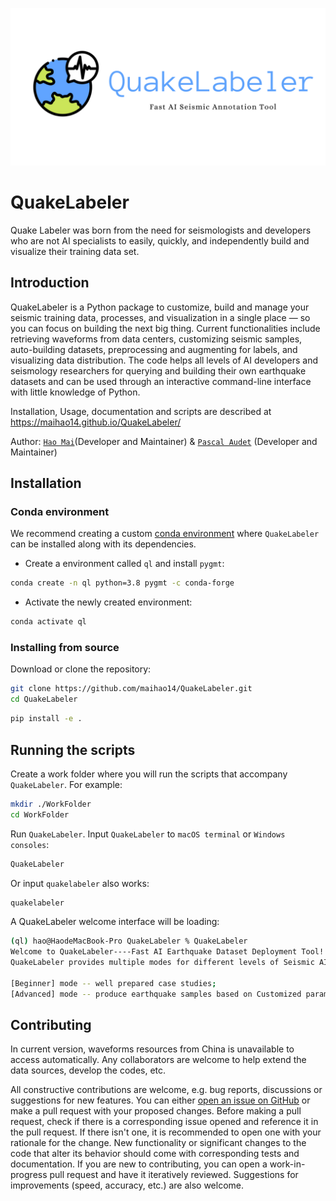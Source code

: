 ![](./docs/Images/QuakeLabeler.png)

# QuakeLabeler
Quake Labeler was born from the need for seismologists and developers who are not AI specialists to easily, quickly, and independently build and visualize their training data set.

## Introduction
QuakeLabeler is a Python package to customize, build and manage your seismic training data, processes, and visualization in a single place — so you can focus on building the next big thing. Current functionalities include retrieving waveforms from data centers, customizing seismic samples, auto-building datasets, preprocessing and augmenting for labels, and visualizing data distribution. The code helps all levels of AI developers and seismology researchers for querying and building their own earthquake datasets and can be used through an interactive command-line interface with little knowledge of Python.

Installation, Usage, documentation and scripts are described at
 https://maihao14.github.io/QuakeLabeler/

Author: [`Hao Mai`](https://www.uogeophysics.com/authors/mai/)(Developer and Maintainer)
 & [`Pascal Audet`](https://www.uogeophysics.com/authors/admin/) (Developer and Maintainer)

## Installation

### Conda environment

We recommend creating a custom
[conda environment](https://conda.io/docs/user-guide/tasks/manage-environments.html)
where `QuakeLabeler` can be installed along with its dependencies.

- Create a environment called `ql` and install `pygmt`:

```bash
conda create -n ql python=3.8 pygmt -c conda-forge
```

- Activate the newly created environment:

```bash
conda activate ql
```

### Installing from source

Download or clone the repository:
```bash
git clone https://github.com/maihao14/QuakeLabeler.git
cd QuakeLabeler
```

```bash
pip install -e .
```

## Running the scripts

Create a work folder where you will run the scripts that accompany `QuakeLabeler`. For example:

```bash
mkdir ./WorkFolder
cd WorkFolder
```

Run `QuakeLabeler`. Input ``QuakeLabeler`` to `macOS terminal` or `Windows consoles`:

```bash
QuakeLabeler
```

Or input ``quakelabeler`` also works:

```bash
quakelabeler
```

A QuakeLabeler welcome interface will be loading:

```bash
(ql) hao@HaodeMacBook-Pro QuakeLabeler % QuakeLabeler
Welcome to QuakeLabeler----Fast AI Earthquake Dataset Deployment Tool!
QuakeLabeler provides multiple modes for different levels of Seismic AI researchers

[Beginner] mode -- well prepared case studies;
[Advanced] mode -- produce earthquake samples based on Customized parameters.
```


## Contributing
In current version, waveforms resources from China is unavailable to access automatically. Any collaborators are welcome to help extend the data sources, develop the codes, etc.

All constructive contributions are welcome, e.g. bug reports, discussions or suggestions for new features. You can either [open an issue on GitHub](https://github.com/maihao14/QuakeLabeler/issues) or make a pull request with your proposed changes. Before making a pull request, check if there is a corresponding issue opened and reference it in the pull request. If there isn't one, it is recommended to open one with your rationale for the change. New functionality or significant changes to the code that alter its behavior should come with corresponding tests and documentation. If you are new to contributing, you can open a work-in-progress pull request and have it iteratively reviewed. Suggestions for improvements (speed, accuracy, etc.) are also welcome.
